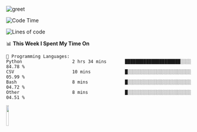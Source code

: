 ![greet](https://user-images.githubusercontent.com/44234583/146624354-9d461392-3676-4e7a-b12f-debc7319f53b.gif) 


<!--START_SECTION:waka-->
![Code Time](http://img.shields.io/badge/Code%20Time-400%20hrs%2050%20mins-blue)

![Lines of code](https://img.shields.io/badge/From%20Hello%20World%20I%27ve%20Written-1%20Million%20lines%20of%20code-blue)

📊 **This Week I Spent My Time On** 

```text
💬 Programming Languages: 
Python                   2 hrs 34 mins       █████████████████████░░░░   84.78 % 
CSV                      10 mins             █░░░░░░░░░░░░░░░░░░░░░░░░   05.99 % 
Bash                     8 mins              █░░░░░░░░░░░░░░░░░░░░░░░░   04.72 % 
Other                    8 mins              █░░░░░░░░░░░░░░░░░░░░░░░░   04.51 % 

```


<!--END_SECTION:waka-->
<img src="https://user-images.githubusercontent.com/44234583/191059235-95ebfce1-7fc7-4eee-baff-214d902e7c18.gif" width="12%"/>
